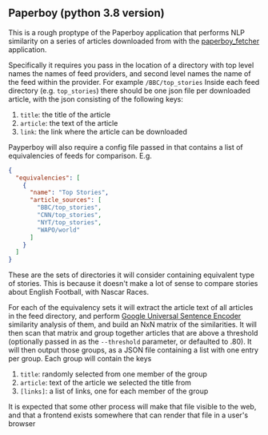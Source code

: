 Paperboy (python 3.8 version)
---
This is a rough proptype of the Paperboy application that performs NLP similarity on a series of articles downloaded
from with the [paperboy_fetcher](http://github.com/benfollis/paperboy_fetcher) application.

Specifically it requires you pass in the location of a directory with top level names the names of feed providers, 
and second level names the name of the feed within the provider. For example `/BBC/top_stories`
Inside each feed directory (e.g. `top_stories`) there should be one json file per downloaded article,
with the json consisting of the following keys:
1. `title`: the title of the article
2. `article`: the text of the article
3. `link`: the link where the article can be downloaded

Payperboy will also require a config file passed in that contains a list of equivalencies of feeds for comparison.
E.g.  
```json
{
  "equivalencies": [
    {
      "name": "Top Stories",
      "article_sources": [
        "BBC/top_stories",
        "CNN/top_stories",
        "NYT/top_stories",
        "WAPO/world"
      ]
    }
  ]
}
```
These are the sets of directories it will consider containing
equivalent type of stories. This is because it doesn't make a lot of sense to compare stories about English Football,
with Nascar Races.

For each of the equivalency sets it will extract the article text of all articles in the feed directory, and perform
[Google Universal Sentence Encoder](https://arxiv.org/abs/1803.11175) similarity analysis of them, and build an
NxN matrix of the similarities.
It will then scan that matrix and group together articles that are above a threshold (optionally passed in as the `--threshold` parameter,
or defaulted to .80). It will then output those groups, as a JSON file containing a list with one entry per group.
Each group will contain the keys
1. `title`: randomly selected from one member of the group
2. `article`: text of the article we selected the title from 
3. `[links]`: a list of links, one for each member of the group

It is expected that some other process will make that file visible to the web, and that a frontend exists somewhere that
can render that file in a user's browser
